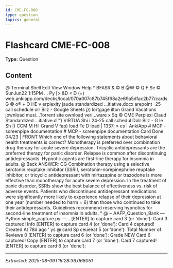 ```yaml
---
id: CME-FC-008
type: question
topics: general
---
```


# Flashcard CME-FC-008

**Type:** Question

## Content

@ Terminal Shell Edit View Window Help * BFASR & © B @W © Q F Se © SunJun22 1:15PM
. . Py [>
&D < D (=) web.ankiapp.com/decks/local/070a007c87b745f68a2e69a5dfac2b77/cards G © o® + O
HE v erplexity jaude standardized ...itiative.docx arepoint -25 call schedule olr Bilz - Google Sheets j}) lortgage ilton Grand Vacations jownload musi...Torrent site ownload veri...ware x
Sq © CME Perplexi Claud Standardized ...itiative.d ™) VIRTUA Shi i 24-25 call schedul Dolr Bilz - G le Sh |) CCM M Hil Grand V fap) load Te D load | 1337; »
es | AnkiApp # MCP - screenpipe documentation # MCP - screenpipe documentation
Card Done
04/23
| FRONT
Which one of the following statements about behavioral health treatments is correct?
Monotherapy is preferred over combination drug therapy for acute severe depression.
Tricyclic antidepressants are the preferred therapy for panic disorder.
Relapse is common after discontinuing antidepressants.
Hypnotic agents are first-line therapy for insomnia in adults.
@ Back
ANSWER: CG
Combination therapy using a selective serotonin reuptake inhibitor (SSRI), serotonin-norepinephrine
reuptake inhibitor, or tricyclic antidepressant with mirtazapine or trazodone is more effective than
monotherapy for acute severe depression. In the treatment of panic disorder, SSRIs show the best
balance of effectiveness vs. risk of adverse events. Patients who discontinued antidepressant
medications were significantly more likely to experience relapse of their depression at one year (number
needed to harm = 6) than those who continued to take their antidepressants. Guidelines recommend
reserving hypnotics for second-line treatment of insomnia in adults.
° @ ~ AAFP_Question_Bank — Python simple_capture.py —...
[ENTER] to capture card 3 (or 'done'):
Card 3 captured!
Info
[ENTER] to capture card 4 (or 'done'):
Card 4 captured! Created At 78d ago
' ys
@ card Sp ceueeat 5 (or ‘done'): Total Number of Reviews 0
[ENTER] to capture card 6 (or 'done'): Grade NEW
Card 6 captured!
Copy
[ENTER] to capture card 7 (or 'done'):
Card 7 captured!
[ENTER] to capture card 8 (or 'done'):

---
*Extracted: 2025-08-09T16:28:36.068051*
